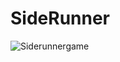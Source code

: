 # SideRunner
![Siderunnergame](https://user-images.githubusercontent.com/33200752/166906945-e140573b-1e91-4b84-aa3c-9eb04075d5cb.png)
